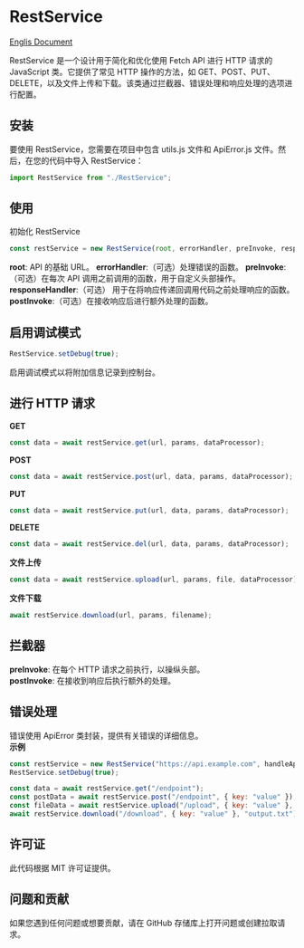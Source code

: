 # RestService

[Englis Document](./README.md)

RestService 是一个设计用于简化和优化使用 Fetch API 进行 HTTP 请求的 JavaScript 类。它提供了常见 HTTP 操作的方法，如 GET、POST、PUT、DELETE，以及文件上传和下载。该类通过拦截器、错误处理和响应处理的选项进行配置。

## 安装
要使用 RestService，您需要在项目中包含 utils.js 文件和 ApiError.js 文件。然后，在您的代码中导入 RestService：

```javascript
import RestService from "./RestService";
```

## 使用
初始化 RestService
```javascript
const restService = new RestService(root, errorHandler, preInvoke, responseHandler, postInvoke);
```
**root**: API 的基础 URL。
**errorHandler**:（可选）处理错误的函数。
**preInvoke**:（可选）在每次 API 调用之前调用的函数，用于自定义头部操作。
**responseHandler**:（可选） 用于在将响应传递回调用代码之前处理响应的函数。
**postInvoke**:（可选）在接收响应后进行额外处理的函数。

## 启用调试模式
```javascript
RestService.setDebug(true);
```

启用调试模式以将附加信息记录到控制台。

## 进行 HTTP 请求

**GET**
```javascript
const data = await restService.get(url, params, dataProcessor);
```

**POST**
```javascript
const data = await restService.post(url, data, params, dataProcessor);
```

**PUT**
```javascript
const data = await restService.put(url, data, params, dataProcessor);
```

**DELETE**
```javascript
const data = await restService.del(url, data, params, dataProcessor);
```

**文件上传**
```javascript
const data = await restService.upload(url, params, file, dataProcessor);
```

**文件下载**
```javascript
await restService.download(url, params, filename);
```

## 拦截器
**preInvoke**: 在每个 HTTP 请求之前执行，以操纵头部。  
**postInvoke**: 在接收到响应后执行额外的处理。  
## 错误处理
错误使用 ApiError 类封装，提供有关错误的详细信息。  
**示例**
```javascript
const restService = new RestService("https://api.example.com", handleApiError, addCustomHeaders, processResponse);
RestService.setDebug(true);

const data = await restService.get("/endpoint");
const postData = await restService.post("/endpoint", { key: "value" });
const fileData = await restService.upload("/upload", { key: "value" }, file);
await restService.download("/download", { key: "value" }, "output.txt");
```
## 许可证
此代码根据 MIT 许可证提供。

## 问题和贡献
如果您遇到任何问题或想要贡献，请在 GitHub 存储库上打开问题或创建拉取请求。
